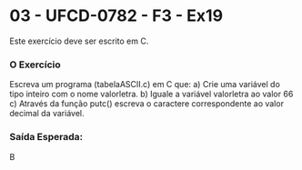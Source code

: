 # 03 - UFCD-0782 - F3 - Ex19
Este exercício deve ser escrito em C.

### O Exercício
Escreva um programa (tabelaASCII.c) em C que:
a)	Crie uma variável do tipo inteiro com o nome valorletra.
b)	Iguale a variável valorletra ao valor 66
c)	Através da função putc() escreva o caractere correspondente ao valor decimal da variável.


### Saída Esperada:
B









